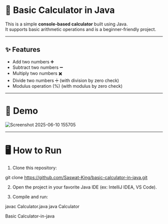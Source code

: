 # 🧮 Basic Calculator in Java

This is a simple **console-based calculator** built using Java.  
It supports basic arithmetic operations and is a beginner-friendly project.

---

## ✨ Features

- Add two numbers ➕
- Subtract two numbers ➖
- Multiply two numbers ✖️
- Divide two numbers ➗ (with division by zero check)
- Modulus operation (%) (with modulus by zero check)

---
# 📸 Demo
![Screenshot 2025-06-10 155705](https://github.com/user-attachments/assets/dc4c1655-2ebb-4468-bd79-5ee1cb10f2b7)

---

# 🖥️ How to Run

1. Clone this repository:

 git clone https://github.com/Saswat-King/basic-calculator-in-java.git


2. Open the project in your favorite Java IDE (ex: IntelliJ IDEA, VS Code).


3. Compile and run:

javac Calculator.java
java Calculator


 Basic Calculator-in-java
